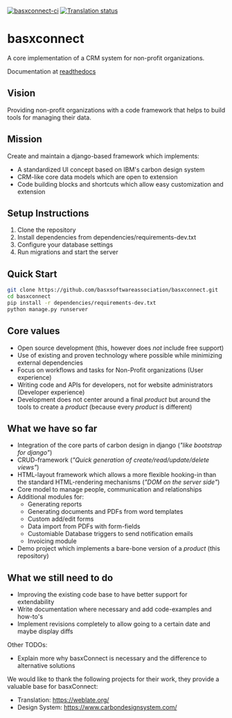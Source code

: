 [![basxconnect-ci](https://github.com/basxsoftwareassociation/basxconnect/actions/workflows/main.yml/badge.svg)](https://github.com/basxsoftwareassociation/basxconnect/actions/workflows/main.yml)
[![Translation status](https://hosted.weblate.org/widgets/basxconnect/-/svg-badge.svg)](https://hosted.weblate.org/engage/basxconnect/)

basxconnect
===========

A core implementation of a CRM system for non-profit organizations.

Documentation at [readthedocs](https://basx-bread.readthedocs.io/en/latest/)

Vision
------
Providing non-profit organizations with a code framework that helps to build tools for managing their data.

Mission
-------
Create and maintain a django-based framework which implements:
- A standardized UI concept based on IBM's carbon design system
- CRM-like core data models which are open to extension
- Code building blocks and shortcuts which allow easy customization and extension

Setup Instructions
------------------
1. Clone the repository
2. Install dependencies from dependencies/requirements-dev.txt
3. Configure your database settings
4. Run migrations and start the server

Quick Start
-----------
```bash
git clone https://github.com/basxsoftwareassociation/basxconnect.git
cd basxconnect
pip install -r dependencies/requirements-dev.txt
python manage.py runserver
```

Core values
-----------
- Open source development (this, however does *not* include free support)
- Use of existing and proven technology where possible while minimizing external dependencies
- Focus on workflows and tasks for Non-Profit organizations (User experience)
- Writing code and APIs for developers, not for website administrators (Developer experience)
- Development does not center around a final *product* but around the tools to create a *product* (because every *product* is different)

What we have so far
-------------------

- Integration of the core parts of carbon design in django (*"like bootstrap for django"*)
- CRUD-framework (*"Quick generation of create/read/update/delete views"*)
- HTML-layout framework which allows a more flexible hooking-in than the standard HTML-rendering mechanisms (*"DOM on the server side"*)
- Core model to manage people, communication and relationships
- Additional modules for:
  - Generating reports
  - Generating documents and PDFs from word templates
  - Custom add/edit forms
  - Data import from PDFs with form-fields
  - Customiable Database triggers to send notification emails
  - Invoicing module
- Demo project which implements a bare-bone version of a *product* (this repository)

What we still need to do
------------------------

- Improving the existing code base to have better support for extendability
- Write documentation where necessary and add code-examples and how-to's
- Implement revisions completely to allow going to a certain date and maybe display diffs

Other TODOs:
- Explain more why basxConnect is necessary and the difference to alternative solutions

We would like to thank the following projects for their work, they provide a valuable base for basxConnect:

- Translation: https://weblate.org/
- Design System: https://www.carbondesignsystem.com/

